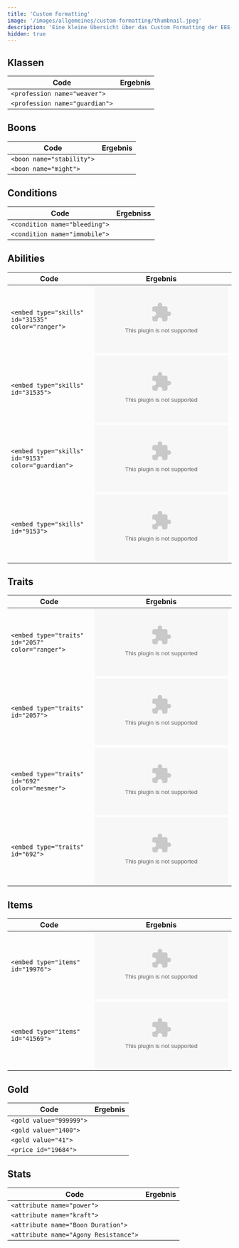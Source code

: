 ```yaml
---
title: 'Custom Formatting'
image: '/images/allgemeines/custom-formatting/thumbnail.jpeg'
description: 'Eine kleine Übersicht über das Custom Formatting der EEE-Website'
hidden: true
---
```


## Klassen

| Code                           | Ergebnis                     |
|--------------------------------|------------------------------|
| `<profession name="weaver">`   | <profession name="weaver">   |
| `<profession name="guardian">` | <profession name="guardian"> |

## Boons
  
| Code                      | Ergebnis                |
|---------------------------|-------------------------|
| `<boon name="stability">` | <boon name="stability"> |
| `<boon name="might">`     | <boon name="might">     |
  
## Conditions
  
| Code                          | Ergebniss                   |
|-------------------------------|-----------------------------|
| `<condition name="bleeding">` | <condition name="bleeding"> |
| `<condition name="immobile">` | <condition name="immobile"> |
 
## Abilities
  
| Code                                               | Ergebnis                                         |
|----------------------------------------------------|--------------------------------------------------|
| `<embed type="skills" id="31535" color="ranger">`  | <embed type="skills" id="31535" color="ranger">  |
| `<embed type="skills" id="31535">`                 | <embed type="skills" id="31535">                 |
| `<embed type="skills" id="9153" color="guardian">` | <embed type="skills" id="9153" color="guardian"> |
| `<embed type="skills" id="9153">`                  | <embed type="skills" id="9153">                  |

## Traits
  
| Code                                             | Ergebnis                                       |
|--------------------------------------------------|------------------------------------------------|
| `<embed type="traits" id="2057" color="ranger">` | <embed type="traits" id="2057" color="ranger"> |
| `<embed type="traits" id="2057">`                | <embed type="traits" id="2057">                |
| `<embed type="traits" id="692" color="mesmer">`  | <embed type="traits" id="692" color="mesmer">  |
| `<embed type="traits" id="692">`                 | <embed type="traits" id="692">                 |
  
## Items
  
| Code                              | Ergebnis                        |
|-----------------------------------|---------------------------------|
| `<embed type="items" id="19976">` | <embed type="items" id="19976"> |
| `<embed type="items" id="41569">` | <embed type="items" id="41569"> |

## Gold

| Code                    | Ergebnis              |
|-------------------------|-----------------------|
| `<gold value="999999">` | <gold value="999999"> |
| `<gold value="1400">`   | <gold value="1400">   |
| `<gold value="41">`     | <gold value="41">     |
| `<price id="19684">`    | <gold value="19684">  |

## Stats

| Code                                  | Ergebnis                            |
|---------------------------------------|-------------------------------------|
| `<attribute name="power">`            | <attribute name="power">            |
| `<attribute name="kraft">`            | <attribute name="kraft">            |
| `<attribute name="Boon Duration">`    | <attribute name="Boon Duration">    |
| `<attribute name="Agony Resistance">` | <attribute name="Agony Resistance"> |